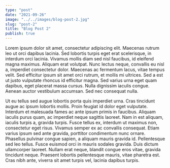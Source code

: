 ```yaml
---
type: "post"
date: "2021-09-26"
image: "../../images/blog-post-2.jpg"
slug: "post-2"
title: "Blog Post 2"
publish: true
---
```


Lorem ipsum dolor sit amet, consectetur adipiscing elit. Maecenas rutrum leo ut orci dapibus lacinia. Sed lobortis turpis eget erat scelerisque, in interdum orci lacinia. Vivamus mollis diam sed nisl faucibus, id eleifend magna maximus. Aliquam erat volutpat. Nunc lectus neque, convallis eu nisl a, imperdiet consectetur dolor. Maecenas ac fermentum lacus, vitae tempus velit. Sed efficitur ipsum sit amet orci rutrum, et mollis mi ultrices. Sed a est ut justo vulputate rhoncus id efficitur magna. Sed varius urna eget quam dapibus, eget placerat massa cursus. Nulla dignissim iaculis congue. Aenean auctor vestibulum accumsan. Sed nec consequat nulla.

Ut eu tellus sed augue lobortis porta quis imperdiet urna. Cras tincidunt augue ac ipsum lobortis mollis. Proin feugiat id dolor eget vulputate. Interdum et malesuada fames ac ante ipsum primis in faucibus. Aliquam iaculis purus quam, ac imperdiet neque sagittis laoreet. Nam in est aliquam, iaculis turpis a, gravida turpis. Fusce tellus ex, interdum ut maximus non, consectetur eget risus. Vivamus semper ex ac convallis consequat. Etiam varius ipsum sed ante gravida, porttitor condimentum nunc ornare. Phasellus pulvinar congue sapien, a aliquam mauris gravida id. Pellentesque sed leo tellus. Fusce euismod orci in mauris sodales gravida. Duis dictum ullamcorper laoreet. Nullam erat neque, blandit congue eros vitae, gravida tincidunt neque. Praesent lobortis pellentesque mauris, vitae pharetra est. Cras nibh ante, viverra sit amet turpis vel, lacinia dapibus turpis.
